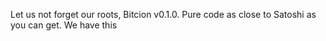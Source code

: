 Let us not forget our roots, Bitcion v0.1.0. Pure code as close to Satoshi as you can get.
We have this
